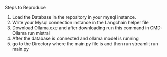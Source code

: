 Steps to Reproduce

1. Load the Database in the repository in your mysql instance.
2. Write your Mysql connection instance in the Langchain helper file
3. Download Ollama.exe and after downloading run this command in CMD: Ollama run mistral
4. After the database is connected and ollama model is running
5. go to the Directory where the main.py file is and then run streamlit run main.py
